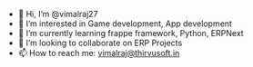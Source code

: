 - 👋 Hi, I’m @vimalraj27
- 👀 I’m interested in Game development, App development
- 🌱 I’m currently learning frappe framework, Python, ERPNext
- 💞️ I’m looking to collaborate on ERP Projects
- 📫 How to reach me: vimalraj@thirvusoft.in

<!---
vimalraj27/vimalraj27 is a ✨ special ✨ repository because its `README.md` (this file) appears on your GitHub profile.
You can click the Preview link to take a look at your changes.
--->
